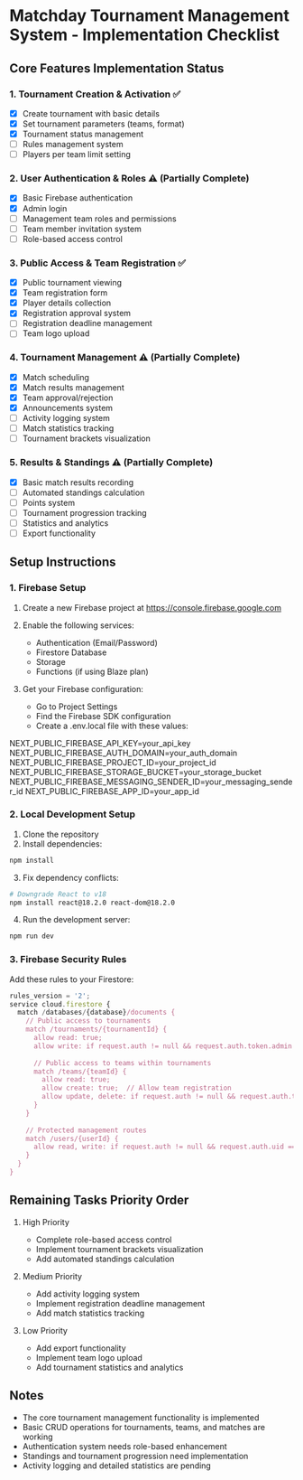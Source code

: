 # Matchday Tournament Management System - Implementation Checklist

## Core Features Implementation Status

### 1. Tournament Creation & Activation ✅
- [x] Create tournament with basic details
- [x] Set tournament parameters (teams, format)
- [x] Tournament status management
- [ ] Rules management system
- [ ] Players per team limit setting

### 2. User Authentication & Roles ⚠️ (Partially Complete)
- [x] Basic Firebase authentication
- [x] Admin login
- [ ] Management team roles and permissions
- [ ] Team member invitation system
- [ ] Role-based access control

### 3. Public Access & Team Registration ✅
- [x] Public tournament viewing
- [x] Team registration form
- [x] Player details collection
- [x] Registration approval system
- [ ] Registration deadline management
- [ ] Team logo upload

### 4. Tournament Management ⚠️ (Partially Complete)
- [x] Match scheduling
- [x] Match results management
- [x] Team approval/rejection
- [x] Announcements system
- [ ] Activity logging system
- [ ] Match statistics tracking
- [ ] Tournament brackets visualization

### 5. Results & Standings ⚠️ (Partially Complete)
- [x] Basic match results recording
- [ ] Automated standings calculation
- [ ] Points system
- [ ] Tournament progression tracking
- [ ] Statistics and analytics
- [ ] Export functionality

## Setup Instructions

### 1. Firebase Setup
1. Create a new Firebase project at https://console.firebase.google.com
2. Enable the following services:
   - Authentication (Email/Password)
   - Firestore Database
   - Storage
   - Functions (if using Blaze plan)

3. Get your Firebase configuration:
   - Go to Project Settings
   - Find the Firebase SDK configuration
   - Create a .env.local file with these values:

NEXT_PUBLIC_FIREBASE_API_KEY=your_api_key
NEXT_PUBLIC_FIREBASE_AUTH_DOMAIN=your_auth_domain
NEXT_PUBLIC_FIREBASE_PROJECT_ID=your_project_id
NEXT_PUBLIC_FIREBASE_STORAGE_BUCKET=your_storage_bucket
NEXT_PUBLIC_FIREBASE_MESSAGING_SENDER_ID=your_messaging_sender_id
NEXT_PUBLIC_FIREBASE_APP_ID=your_app_id

### 2. Local Development Setup
1. Clone the repository
2. Install dependencies:
```bash
npm install
```

3. Fix dependency conflicts:
```bash
# Downgrade React to v18
npm install react@18.2.0 react-dom@18.2.0
```

4. Run the development server:
```bash
npm run dev
```

### 3. Firebase Security Rules
Add these rules to your Firestore:

```javascript
rules_version = '2';
service cloud.firestore {
  match /databases/{database}/documents {
    // Public access to tournaments
    match /tournaments/{tournamentId} {
      allow read: true;
      allow write: if request.auth != null && request.auth.token.admin == true;
      
      // Public access to teams within tournaments
      match /teams/{teamId} {
        allow read: true;
        allow create: true;  // Allow team registration
        allow update, delete: if request.auth != null && request.auth.token.admin == true;
      }
    }
    
    // Protected management routes
    match /users/{userId} {
      allow read, write: if request.auth != null && request.auth.uid == userId;
    }
  }
}
```

## Remaining Tasks Priority Order

1. High Priority
   - Complete role-based access control
   - Implement tournament brackets visualization
   - Add automated standings calculation

2. Medium Priority
   - Add activity logging system
   - Implement registration deadline management
   - Add match statistics tracking

3. Low Priority
   - Add export functionality
   - Implement team logo upload
   - Add tournament statistics and analytics

## Notes
- The core tournament management functionality is implemented
- Basic CRUD operations for tournaments, teams, and matches are working
- Authentication system needs role-based enhancement
- Standings and tournament progression need implementation
- Activity logging and detailed statistics are pending 